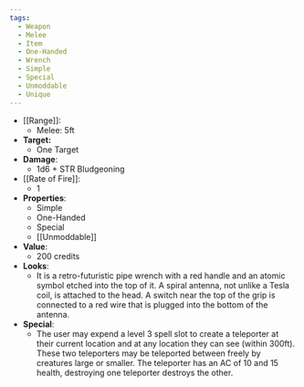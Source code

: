 ```yaml
---
tags:
  - Weapon
  - Melee
  - Item
  - One-Handed
  - Wrench
  - Simple
  - Special
  - Unmoddable
  - Unique
---
```

- [[Range]]:
	- Melee: 5ft
- **Target:**
	- One Target
- **Damage**:
	- 1d6 + STR Bludgeoning
- [[Rate of Fire]]:
	- 1
- **Properties**:
	- Simple
	- One-Handed
	- Special
	- [[Unmoddable]]
- **Value**:
	- 200 credits
- **Looks**:
	- It is a retro-futuristic pipe wrench with a red handle and an atomic symbol etched into the top of it. A spiral antenna, not unlike a Tesla coil, is attached to the head. A switch near the top of the grip is connected to a red wire that is plugged into the bottom of the antenna.
- **Special**:
	- The user may expend a level 3 spell slot to create a teleporter at their current location and at any location they can see (within 300ft). These two teleporters may be teleported between freely by creatures large or smaller. The teleporter has an AC of 10 and 15 health, destroying one teleporter destroys the other.
